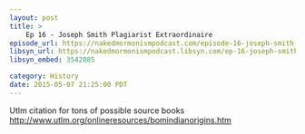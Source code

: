 ```yaml
---
layout: post
title: >
    Ep 16 - Joseph Smith Plagiarist Extraordinaire
episode_url: https://nakedmormonismpodcast.com/episode-16-joseph-smith-plagiarist-extraordinaire/
libsyn_url: https://nakedmormonismpodcast.libsyn.com/ep-16-joseph-smith-plagiarist-extraordinaire
libsyn_embed: 3542085

category: History
date: 2015-05-07 21:25:00 PDT
---
```


Utlm citation for tons of possible source books
<http://www.utlm.org/onlineresources/bomindianorigins.htm>
